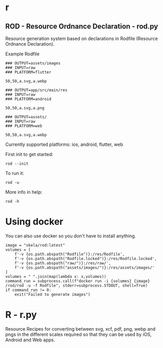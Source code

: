 # r

## ROD - Resource Ordnance Declaration - rod.py

Resource generation system based on declarations in Rodfile (Resource Ordnance Declaration).

Example Rodfile

```
### OUTPUT=assets/images
### INPUT=raw
### PLATFORM=flutter

50,50,a.svg,a.webp

### OUTPUT=app/src/main/res
### INPUT=raw
### PLATFORM=android

50,50,a.svg,a.png

### OUTPUT=assets/
### INPUT=raw
### PLATFORM=web

50,50,a.svg,a.webp
```

Currently supported platforms: ios, android, flutter, web

First init to get started:

`rod --init`

To run it:

`rod -u`

More info in help:

`rod -h`

# Using docker

You can also use docker so you don't have to install anything.

```
image = "skela/rod:latest"
volumes = [
	f'-v {os.path.abspath("Rodfile")}:/res/Rodfile',
	f'-v {os.path.abspath("Rodfile.locked")}:/res/Rodfile.locked',
	f'-v {os.path.abspath("raw/")}:/res/raw/',
	f'-v {os.path.abspath("assets/images/")}:/res/assets/images/'
]
volumes = " ".join(map(lambda x: x,volumes))
command_run = subprocess.call(f"docker run -i {volumes} {image} /rod/rod -u -f Rodfile", stderr=subprocess.STDOUT, shell=True)
if command_run != 0:
	exit("Failed to generate images")
```

# R - r.py

Resource Recipes for converting between svg, xcf, pdf, png, webp and pngs in the different scales required so that they can be used by iOS, Android and Web apps.
